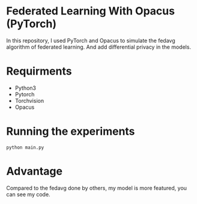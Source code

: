 # Federated Learning With Opacus (PyTorch)

In this repository, I used PyTorch and Opacus to simulate the fedavg algorithm of federated learning. And add differential privacy in the models.


# Requirments

* Python3
* Pytorch
* Torchvision
* Opacus


# Running the experiments
```
python main.py
```

# Advantage
Compared to the fedavg done by others, my model is more featured, you can see my code.
